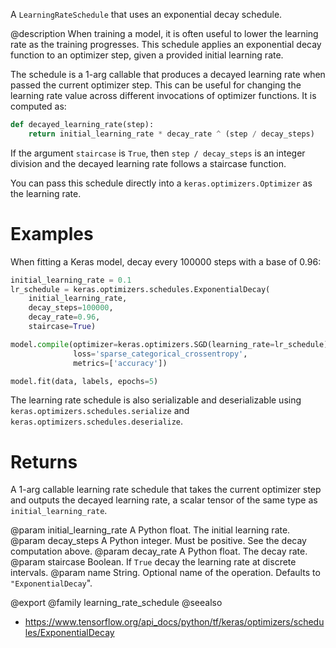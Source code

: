 A `LearningRateSchedule` that uses an exponential decay schedule.

@description
When training a model, it is often useful to lower the learning rate as
the training progresses. This schedule applies an exponential decay function
to an optimizer step, given a provided initial learning rate.

The schedule is a 1-arg callable that produces a decayed learning
rate when passed the current optimizer step. This can be useful for changing
the learning rate value across different invocations of optimizer functions.
It is computed as:

```python
def decayed_learning_rate(step):
    return initial_learning_rate * decay_rate ^ (step / decay_steps)
```

If the argument `staircase` is `True`, then `step / decay_steps` is
an integer division and the decayed learning rate follows a
staircase function.

You can pass this schedule directly into a `keras.optimizers.Optimizer`
as the learning rate.

# Examples
When fitting a Keras model, decay every 100000 steps with a base
of 0.96:

```python
initial_learning_rate = 0.1
lr_schedule = keras.optimizers.schedules.ExponentialDecay(
    initial_learning_rate,
    decay_steps=100000,
    decay_rate=0.96,
    staircase=True)

model.compile(optimizer=keras.optimizers.SGD(learning_rate=lr_schedule),
              loss='sparse_categorical_crossentropy',
              metrics=['accuracy'])

model.fit(data, labels, epochs=5)
```

The learning rate schedule is also serializable and deserializable using
`keras.optimizers.schedules.serialize` and
`keras.optimizers.schedules.deserialize`.

# Returns
A 1-arg callable learning rate schedule that takes the current optimizer
step and outputs the decayed learning rate, a scalar tensor of the
same type as `initial_learning_rate`.

@param initial_learning_rate A Python float. The initial learning rate.
@param decay_steps A Python integer. Must be positive. See the decay
    computation above.
@param decay_rate A Python float. The decay rate.
@param staircase Boolean.  If `True` decay the learning rate at discrete
    intervals.
@param name String.  Optional name of the operation.  Defaults to
    `"ExponentialDecay`".

@export
@family learning_rate_schedule
@seealso
+ <https://www.tensorflow.org/api_docs/python/tf/keras/optimizers/schedules/ExponentialDecay>
